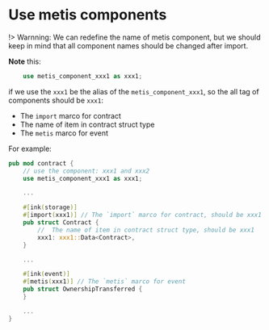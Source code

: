 # Use metis components

!> Warnning: We can redefine the name of metis component, but we should keep in mind that all component names should be changed after import.

**Note** this:

```rust
    use metis_component_xxx1 as xxx1;
```

if we use the `xxx1` be the alias of the `metis_component_xxx1`, so the all tag of components should be `xxx1`:

- The `import` marco for contract
- The name of item in contract struct type
- The `metis` marco for event

For example:

```rust
pub mod contract {
    // use the component: xxx1 and xxx2
    use metis_component_xxx1 as xxx1;

    ...

    #[ink(storage)]
    #[import(xxx1)] // The `import` marco for contract, should be xxx1
    pub struct Contract {
        //  The name of item in contract struct type, should be xxx1
        xxx1: xxx1::Data<Contract>,
    }

    ...

    #[ink(event)]
    #[metis(xxx1)] // The `metis` marco for event
    pub struct OwnershipTransferred {
    }

    ...
}
```
